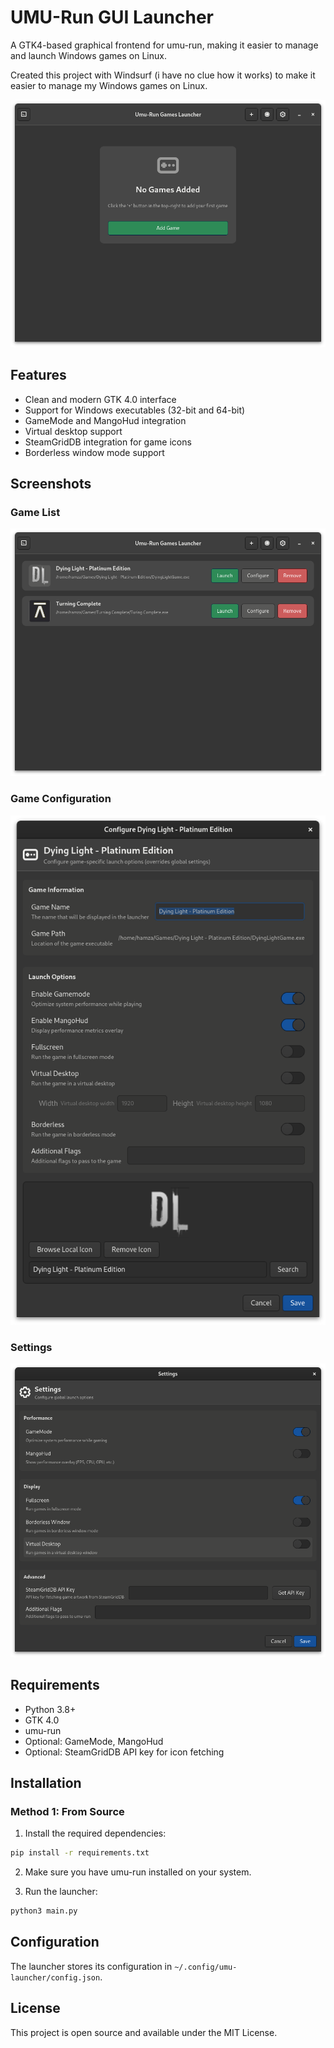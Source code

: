 # UMU-Run GUI Launcher

A GTK4-based graphical frontend for umu-run, making it easier to manage and launch Windows games on Linux.

Created this project with Windsurf (i have no clue how it works) to make it easier to manage my Windows games on Linux.

![Main Window](docs/images/main-window.png)

## Features

- Clean and modern GTK 4.0 interface
- Support for Windows executables (32-bit and 64-bit)
- GameMode and MangoHud integration
- Virtual desktop support
- SteamGridDB integration for game icons
- Borderless window mode support

## Screenshots

### Game List
![Game List](docs/images/game-list.png)

### Game Configuration
![Game Configuration](docs/images/game-config.png)

### Settings
![Settings](docs/images/settings.png)

## Requirements

- Python 3.8+
- GTK 4.0
- umu-run
- Optional: GameMode, MangoHud
- Optional: SteamGridDB API key for icon fetching

## Installation

### Method 1: From Source

1. Install the required dependencies:
```bash
pip install -r requirements.txt
```

2. Make sure you have umu-run installed on your system.

3. Run the launcher:
```bash
python3 main.py
```

## Configuration

The launcher stores its configuration in `~/.config/umu-launcher/config.json`.

## License

This project is open source and available under the MIT License.
